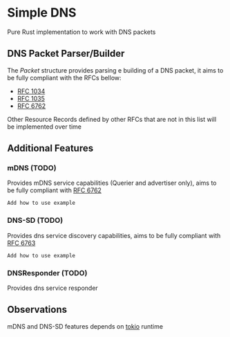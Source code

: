 # Simple DNS
Pure Rust implementation to work with DNS packets

## DNS Packet Parser/Builder
The *Packet* structure provides parsing e building of a DNS packet, it aims to be fully compliant with the RFCs bellow:
- [RFC 1034](https://tools.ietf.org/html/rfc1034)
- [RFC 1035](https://tools.ietf.org/html/rfc1035)
- [RFC 6762](https://tools.ietf.org/html/rfc6762)

Other Resource Records defined by other RFCs that are not in this list will be implemented over time

## Additional Features
### mDNS (TODO)
Provides mDNS service capabilities (Querier and advertiser only), aims to be fully compliant with [RFC 6762](https://tools.ietf.org/html/rfc6762)

```
Add how to use example
```

### DNS-SD (TODO)
Provides dns service discovery capabilities, aims to be fully compliant with [RFC 6763](https://tools.ietf.org/html/rfc6763)

```
Add how to use example
```

### DNSResponder (TODO)
Provides dns service responder

## Observations
mDNS and DNS-SD features depends on [tokio](https://github.com/tokio-rs/tokio) runtime
